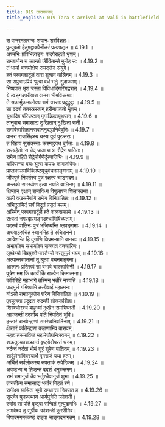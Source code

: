 ```yaml
---
title: 019 तारागमनम्
title_english: 019 Tara s arrival at Vali in battlefield

---
```

<div class="audioEmbed"  caption="श्रीराम-हरिसीताराममूर्ति-घनपाठिभ्यां वचनम्" src="https://archive.org/download/Ramayana-recitation-Sriram-harisItArAmamUrti-Ghanapaati-v2/Kanda_4/Kanda_4_KSK-019-Tharaya_Aagamanam.mp3"></div>

  
स वानरमहाराजः शयानः शरविक्षतः।  
प्रुत्युक्तो हेतुमद्वाक्यैर्नोत्तरं प्रत्यपद्यत ॥ 4.19.1 ॥   
अश्मभिः प्रविभिन्नाङ्गः पादपैराहतो भृशम्।  
रामबाणेन च क्रान्तो जीवितान्ते मुमोह सः ॥ 4.19.2 ॥   
तं भार्या बाणमोक्षेण रामदत्तेन संयुगे।  
हतं प्लवगशार्दूलं तारा शुश्राव वालिनम् ॥ 4.19.3 ॥   
सा सपुत्राऽप्रियं श्रुत्वा वधं भर्तुः सुदारुणम्।  
निष्पपात भृशं त्रस्ता विविधाद्गिरिगह्वरात् ॥ 4.19.4 ॥   
ये त्वङ्गदपरीवारा वानरा भीमविक्रमाः।  
ते सकार्मुकमालोक्य रामं त्रस्ताः प्रदुद्रुवुः ॥ 4.19.5 ॥   
सा ददर्श ततस्त्रस्तान् हरीनापततो भृशम्।  
यूथादिव परिभ्रष्टान् मृगान्निहतयूथपान् ॥ 4.19.6 ॥   
तानुवाच समासाद्य दुःखितान् दुःखिता सती।  
रामवित्रासितान्त्सर्वाननुबद्धानिवेषुभिः ॥ 4.19.7 ॥   
वानरा राजसिंहस्य यस्य यूयं पुरःसराः।  
तं विहाय सुसंत्रस्ताः कस्माद्द्रवथ दुर्गताः ॥ 4.19.8 ॥   
राज्यहेतोः स चेद् भ्राता भ्रात्रा रौद्रेण पातितः।  
रामेण प्रहितै रौद्रैर्मार्गणैर्दूरपातिभिः ॥ 4.19.9 ॥   
कपिपत्न्या वचः श्रुत्वा कपयः कामरूपिणः।  
प्राप्तकालमविक्लिष्टमूचुर्वचनमङ्गनाम् ॥ 4.19.10 ॥   
जीवपुत्रे निवर्तस्व पुत्रं रक्षस्व चाङ्गदम्।  
अन्तको रामरूपेण हत्वा नयति वालिनम् ॥ 4.19.11 ॥   
क्षिप्तान् वृक्षान् समाविध्य विपुलाश्च शिलास्तथा।  
वाली वज्रसमैर्बाणै रामेण विनिपातितः ॥ 4.19.12 ॥   
अभिद्रुतमिदं सर्वं विद्रुतं प्रसृतं बलम्।  
अस्मिन् प्लवगशार्दूले हते शक्रसमप्रभे ॥ 4.19.13 ॥   
रक्ष्यतां नगरद्वारमङ्गदश्चाभिषिच्यताम्।  
पदस्थं वालिनः पुत्रं भजिष्यन्ति प्लवङ्गमाः ॥ 4.19.14 ॥   
अथवाऽरुचितं स्थानमिह ते रुचिरानने।  
आविशन्ति हि दुर्गाणि क्षिप्रमन्यानि वानराः ॥ 4.19.15 ॥   
अभार्याश्च सभार्याश्च सन्त्यत्र वनचारिणः।  
लुब्धेभ्यो विप्रयुक्तेभ्यस्तेभ्यो नस्तुमुलं भयम् ॥ 4.19.16 ॥   
अल्पान्तरगतानां तु श्रुत्वा वचनमङ्गना।  
आत्मनः प्रतिरूपं सा बभाषे चारुहासिनी ॥ 4.19.17 ॥   
पुत्रेण मम किं कार्यं किं राज्येन किमात्मना।  
कपिसिंहे महाभागे तस्मिन् भर्तरि नश्यति ॥ 4.19.18 ॥   
पादमूलं गमिष्यामि तस्यैवाहं महात्मनः।  
योऽसौ रामप्रयुक्तेन शरेण विनिपातितः ॥ 4.19.19 ॥   
एवमुक्त्वा प्रदुद्राव रुदन्ती शोककर्शिता।  
शिरश्चोरश्च बाहुभ्यां दुःखेन समभिघ्नती ॥ 4.19.20 ॥   
आव्रजन्ती ददर्शाथ पतिं निपतितं भुवि।  
हन्तारं दानवेन्द्राणां समरेष्वनिवर्तिनाम् ॥ 4.19.21 ॥   
क्षेप्तारं पर्वतेन्द्राणां वज्राणामिव वासवम्।  
महावातसमाविष्टं महामेघौघनिःस्वनम् ॥ 4.19.22 ॥   
शक्रतुल्यपराक्रान्तं वृष्ट्वेवोपरतं घनम्।  
नर्दन्तं नर्दतां भीमं शूरं शूरेण पातितम् ॥ 4.19.23 ॥   
शार्दूलेनामिषस्यार्थे मृगराजं यथा हतम्।  
अर्चितं सर्वलोकस्य सपताकं सवेदिकम् ॥ 4.19.24 ॥   
अवष्टभ्य च तिष्ठन्तं ददर्श धनुरुत्तमम्।  
रामं रामानुजं चैव भर्तुश्चैवानुजं शुभा ॥ 4.19.25 ॥   
तानतीत्य समासाद्य भर्तारं निहतं रणे।  
समीक्ष्य व्यथिता भूमौ सम्भ्रान्ता निपपात ह ॥ 4.19.26 ॥   
सुप्त्वैव पुनरुत्थाय आर्यपुत्रेति क्रोशती।  
रुरोद सा पतिं दृष्ट्वा सन्दितं मृत्युदामभिः ॥ 4.19.27 ॥   
तामवेक्ष्य तु सुग्रीवः क्रोशन्तीं कुररीमिव।  
विषादमगमत्कष्टं दष्ट्वा चाङ्गदमागतम् ॥ 4.19.28 ॥   